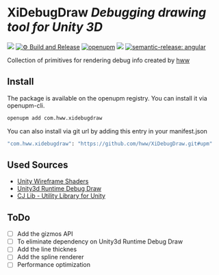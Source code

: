 # XiDebugDraw _Debugging drawing tool for Unity 3D_

![](https://img.shields.io/badge/unity-2018.3%20or%20later-green.svg)
[![⚙ Build and Release](https://github.com/hww/XiDebugDraw/actions/workflows/ci.yml/badge.svg)](https://github.com/hww/XiDebugDraw/actions/workflows/ci.yml)
[![openupm](https://img.shields.io/npm/v/com.hww.xidebugdraw?label=openupm&registry_uri=https://package.openupm.com)](https://openupm.com/packages/com.hww.xidebugdraw/)
[![](https://img.shields.io/github/license/hww/XiDebugDraw.svg)](https://github.com/hww/XiDebugDraw/blob/master/LICENSE)
[![semantic-release: angular](https://img.shields.io/badge/semantic--release-angular-e10079?logo=semantic-release)](https://github.com/semantic-release/semantic-release)

 
Collection of primitives for rendering debug info created by [hww](https://github.com/hww)


## Install

The package is available on the openupm registry. You can install it via openupm-cli.

```bash
openupm add com.hww.xidebugdraw
```
You can also install via git url by adding this entry in your manifest.json

```bash
"com.hww.xidebugdraw": "https://github.com/hww/XiDebugDraw.git#upm"
```

## Used Sources

- [Unity Wireframe Shaders](https://github.com/Chaser324/unity-wireframe)
- [Unity3d Runtime Debug Draw](https://github.com/jagt/unity3d-runtime-debug-draw)
- [CJ Lib - Utility Library for Unity](https://github.com/TheAllenChou/unity-cj-lib)


## ToDo

- [ ] Add the gizmos API
- [ ] To eliminate dependency on Unity3d Runtime Debug Draw
- [ ] Add the line thicknes
- [ ] Add the spline renderer
- [ ] Performance optimization
